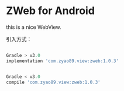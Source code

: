 # ZWeb for Android

this is a nice WebView.

引入方式：

```gradle

Gradle > v3.0
implementation 'com.zyao89.view:zweb:1.0.3'


Gradle < v3.0
compile 'com.zyao89.view:zweb:1.0.3'

```